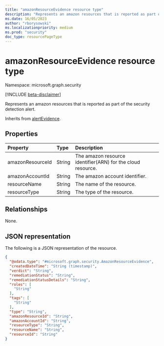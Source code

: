 ```yaml
---
title: "amazonResourceEvidence resource type"
description: "Represents an amazon resources that is reported as part of the security detection alert."
ms.date: 16/05/2023
author: "rborysowski"
ms.localizationpriority: medium
ms.prod: "security"
doc_type: resourcePageType
---
```


# amazonResourceEvidence resource type

Namespace: microsoft.graph.security

[!INCLUDE [beta-disclaimer](../../includes/beta-disclaimer.md)]

Represents an amazon resources that is reported as part of the security detection alert.

Inherits from [alertEvidence](../resources/security-alertevidence.md).

## Properties
|Property|Type|Description|
|:---|:---|:---|
|amazonResourceId|String|The amazon resource identifier(ARN) for the cloud resource.|
|amazonAccountId|String|The amazon account identifier.|
|resourceName|String|The name of the resource.|
|resourceType|String|The type of the resource.|

## Relationships
None.

## JSON representation
The following is a JSON representation of the resource.
<!-- {
  "blockType": "resource",
  "@odata.type": "microsoft.graph.security.AmazonResourceEvidence"
}
-->
``` json
{
  "@odata.type": "#microsoft.graph.security.AmazonResourceEvidence",
  "createdDateTime": "String (timestamp)",
  "verdict": "String",
  "remediationStatus": "String",
  "remediationStatusDetails": "String",
  "roles": [
    "String"
  ],
  "tags": [
    "String"
  ],
  "type": "String",
  "amazonResourceId": "String",
  "amazonAccountId": "String",
  "resourceType": "String",
  "resourceName": "String",
  "resourceId": "String"
}
```